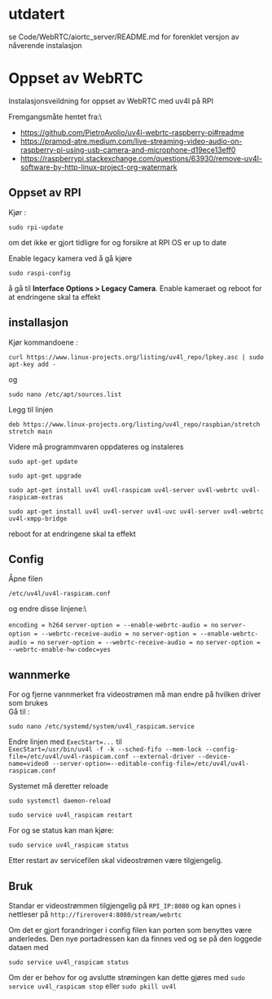 # utdatert
se Code/WebRTC/aiortc_server/README.md for forenklet versjon av nåverende instalasjon
# Oppset av WebRTC
Instalasjonsveildning for oppset av WebRTC med uv4l på RPI

Fremgangsmåte hentet fra:\
* https://github.com/PietroAvolio/uv4l-webrtc-raspberry-pi#readme
* https://pramod-atre.medium.com/live-streaming-video-audio-on-raspberry-pi-using-usb-camera-and-microphone-d19ece13eff0
* https://raspberrypi.stackexchange.com/questions/63930/remove-uv4l-software-by-http-linux-project-org-watermark

## Oppset av RPI
Kjør :
```
sudo rpi-update
``` 
om det ikke er gjort tidligre for og forsikre at RPI OS er up to date

Enable legacy kamera ved å gå kjøre
 ```
 sudo raspi-config
 ```
  å gå til **Interface Options > Legacy Camera**. Enable kameraet og reboot for at endringene skal ta effekt

## installasjon 
Kjør kommandoene :
```
curl https://www.linux-projects.org/listing/uv4l_repo/lpkey.asc | sudo apt-key add -
```

og
```
sudo nano /etc/apt/sources.list
```
Legg til linjen
```
deb https://www.linux-projects.org/listing/uv4l_repo/raspbian/stretch stretch main
```

Videre må programmvaren oppdateres og instaleres
```
sudo apt-get update
```
```
sudo apt-get upgrade
```

```
sudo apt-get install uv4l uv4l-raspicam uv4l-server uv4l-webrtc uv4l-raspicam-extras
```
```
sudo apt-get install uv4l uv4l-server uv4l-uvc uv4l-server uv4l-webrtc uv4l-xmpp-bridge
```

reboot for at endringene skal ta effekt

## Config
Åpne filen 
```
/etc/uv4l/uv4l-raspicam.conf
```
 og endre disse linjene:\

`encoding = h264`
`server-option = --enable-webrtc-audio = no`
`server-option = --webrtc-receive-audio = no`
`server-option = --enable-webrtc-audio = no`
`server-option = --webrtc-receive-audio = no`
`server-option = --webrtc-enable-hw-codec=yes`


## wannmerke
For og fjerne vannmerket fra videostrømen må man endre på hvilken driver som brukes\
Gå til : 
``` 
sudo nano /etc/systemd/system/uv4l_raspicam.service
```
 Endre linjen med 
 `ExecStart=...` til\
`ExecStart=/usr/bin/uv4l -f -k --sched-fifo --mem-lock --config-file=/etc/uv4l/uv4l-raspicam.conf --external-driver --device-name=video0 --server-option=--editable-config-file=/etc/uv4l/uv4l-raspicam.conf
`

Systemet må deretter reloade
```
sudo systemctl daemon-reload
```
```
sudo service uv4l_raspicam restart
```
For og se status kan man kjøre: 
```
sudo service uv4l_raspicam status
```

Etter restart av servicefilen skal videostrømen være tilgjengelig.

## Bruk

Standar er videostrømmen tilgjengelig på `RPI_IP:8080` og kan opnes i nettleser på `http://firerover4:8080/stream/webrtc`

Om det er gjort forandringer i config filen kan porten som benyttes være anderledes. Den nye portadressen kan da finnes ved og se på den loggede dataen med 
```
sudo service uv4l_raspicam status
```

Om der er behov for og avslutte strømingen kan dette gjøres med `sudo service uv4l_raspicam stop` eller `sudo pkill uv4l`